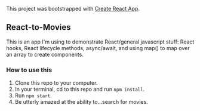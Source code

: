 This project was bootstrapped with [Create React App](https://github.com/facebook/create-react-app).

## React-to-Movies

This is an app I'm using to demonstrate React/general javascript stuff: React hooks, React lifecycle methods, async/await, and using map() to map over an array to create components.

### How to use this

1. Clone this repo to your computer.
2. In your terminal, cd to this repo and run `npm install`.
3. Run `npm start`.
4. Be utterly amazed at the ability to...search for movies.
